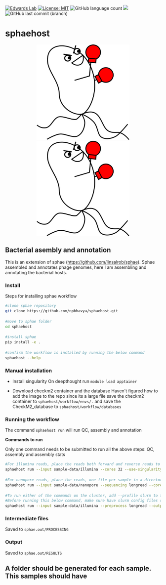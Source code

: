 [![Edwards Lab](https://img.shields.io/badge/Bioinformatics-EdwardsLab-03A9F4)](https://edwards.flinders.edu.au)
[![License: MIT](https://img.shields.io/badge/License-MIT-yellow.svg)](https://opensource.org/licenses/MIT)
![GitHub language count](https://img.shields.io/github/languages/count/npbhavya/sphaehost)
[![](https://img.shields.io/static/v1?label=CLI&message=Snaketool&color=blueviolet)](https://github.com/beardymcjohnface/Snaketool)
![GitHub last commit (branch)](https://img.shields.io/github/last-commit/npbhavya/sphaehost)

# sphaehost
<p align="center">
  <img src="sphaehostlogo.png#gh-light-mode-only" width="300">
  <img src="sphaehostlogo.png#gh-dark-mode-only" width="300">
</p>

## Bacterial asembly and annotation

This is an extension of sphae (https://github.com/linsalrob/sphae). Sphae assembled and annotates phage genomes, here I am assembling and annotating the bacterial hosts. 

### Install 

Steps for installing sphae workflow 

```bash
#clone sphae repository
git clone https://github.com/npbhavya/sphaehost.git

#move to sphae folder
cd sphaehost

#install sphae
pip install -e .

#confirm the workflow is installed by running the below command 
sphaehost --help
```
### Manual installation 
- Install singularity
  On deepthought run `module load apptainer`

- Download checkm2 container and the database
  Haven't figured how to add the image to the repo since its a large file
  save the checkm2 container to `sphaehost/workflow/envs/.` and save the CheckM2_database to `sphaehost/workflow/databases`

### Running the workflow

The command `sphaehost run` will run QC, assembly and annotation

**Commands to run**

Only one command needs to be submitted to run all the above steps: QC, assembly and assembly stats

```bash
#For illumina reads, place the reads both forward and reverse reads to one directory
sphaehost run --input sample-data/illumina --cores 32 --use-singularity --sdm apptainer --output test -k 

#For nanopore reads, place the reads, one file per sample in a directory
sphaehost run --input sample-data/nanopore --sequencing longread --cores 32 -k --use-singularity --sdm apptainer --output test -k 

#To run either of the commands on the cluster, add --profile slurm to the command. For instance here is the command for longreads/nanopore reads 
#Before running this below command, make sure have slurm config files setup, here is a tutorial, https://fame.flinders.edu.au/blog/2021/08/02/snakemake-profiles-updated 
sphaehost run --input sample-data/illumina --preprocess longread --output example --profile slurm -k
```

### Intermediate files 
Saved to `sphae.out/PROCESSING`

### Output
Saved to `sphae.out/RESULTS` 

A folder should be generated for each sample. This samples should have
  - 